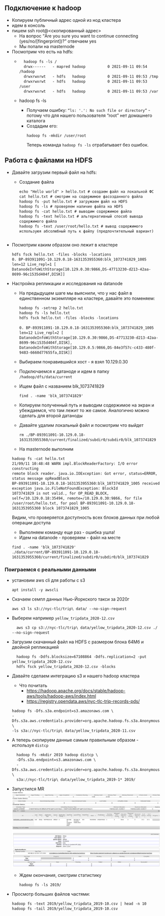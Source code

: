 ## Подключение к hadoop

* Копируем публичный адрес одной из нод кластера
* идем в консоль
* пишем ssh root@<скопированный адрес>
    * На вопрос “Are you sure you want to continue connecting (yes/no/[fingerprint])?” отвечаем yes
    * Мы попали на masternode
* Посмотрим что есть на hdfs:
    * ```shell
        hadoop fs -ls /
        drwx------   - mapred hadoop          0 2021-09-11 09:54 /hadoop
        drwxrwxrwt   - hdfs   hadoop          0 2021-09-11 09:53 /tmp
        drwxrwxrwt   - hdfs   hadoop          0 2021-09-11 09:53 /user
        drwxrwxrwt   - hdfs   hadoop          0 2021-09-11 09:53 /var
        ```

    * hadoop fs -ls
        * Получаем ошибку: `“ls: '.': No such file or directory”` - потому что для нашего пользователя “root” нет
          домашнего каталога
        * Cоздадим его:
          ```shell
          hadoop fs -mkdir /user/root
          ``` 
          Теперь команда `hadoop fs -ls` отрабатывает без ошибок.

## Работа с файлами на HDFS

* Давайте загрузим первый файл на hdfs:
    * Создание файла
      ```shell
      echo "Hello world" > hello.txt # создаем файл на локальной ФС
      cat hello.txt # смотрим на содержимое фасозданного файла       
      hadoop fs -put hello.txt # загружаем файл на HDFS 
      hadoop fs -ls # проверяем наличие файла на HDFS
      hadoop fs -cat hello.txt # выводим содержимое файла
      hadoop fs -text hello.txt # альтернативный способ вывода содержимого файла
      hadoop fs -text /user/root/hello.txt # вывод содержимого используюя абсолюбный путь к файлу (предпочтительный вариант)
    ```
* Посмотрим каким образом оно лежит в кластере
    ```shell
    hdfs fsck hello.txt -files -blocks -locations
    0. BP-893911091-10.129.0.18-1631353955360:blk_1073741829_1005 len=12 Live_repl=1 [
    DatanodeInfoWithStorage[10.129.0.30:9866,DS-47713230-d213-42aa-8699-96c1535d404f,DISK]]
    ```  

* Настройка репликации и исследования на datanode
    * На предыдущем шаге мы выяснили, что у нас файл в единственном экземпляре на кластере, давайте это поменяем:
      ```shell
      hadoop fs -setrep 2 hello.txt 
      hadoop fs -ls hello.txt 
      hdfs fsck hello.txt -files -blocks -locations
    
      0. BP-893911091-10.129.0.18-1631353955360:blk_1073741829_1005 len=12 Live_repl=2 [
      DatanodeInfoWithStorage[10.129.0.30:9866,DS-47713230-d213-42aa-8699-96c1535d404f,DISK],
      DatanodeInfoWithStorage[10.129.0.5:9866,DS-84e3f57c-c433-480f-9483-6660d77655fa,DISK]]
      ```

    * Выбираем понравившийся хост - я взял 10.129.0.30
    * Подключаемся к датаноде и идем в папку
      `/hadoop/dfs/data/current`
    * Ищем файл с названием blk_1073741829
      ```shell
      find . -name 'blk_1073741829'
      ```
    * Копируем полученный путь и выводим содержимое на экран и убеждаемся, что там лежит то же самое. Аналогично можно
      сделать для второй датаноды
    * Давайте удалим локальный файл и посмотрим что выйдет
      ```shell
      rm ./BP-893911091-10.129.0.18-1631353955360/current/finalized/subdir0/subdir0/blk_1073741829
      ```

    * На masternode выполним
    ```shell
    hadoop fs -cat hello.txt
    21/09/11 10:48:48 WARN impl.BlockReaderFactory: I/O error constructing
    remote block reader. java.io.IOException: Got error, status=ERROR, status message opReadBlock
    BP-893911091-10.129.0.18-1631353955360:blk_1073741829_1005 received exception java.io.FileNotFoundException: BlockId
    1073741829 is not valid., for OP_READ_BLOCK, self=/10.129.0.18:35494, remote=/10.129.0.30:9866, for file
    /user/root/hello.txt, for pool BP-893911091-10.129.0.18-1631353955360 block 1073741829_1005
    ```

  Видим, что проверяется доступность всех блоков данных при любой операции доступа
    * Выполняем команду еще раз - ошибка ушла!
    * Идем на datanode - проверяем - файл на месте
    ```shell
    find . -name 'blk_1073741829'
    ./data/current/BP-893911091-10.129.0.18-1631353955360/current/finalized/subdir0/subdir0/blk_1073741829
  ```

### Поиграемся с реальными данными

* установим aws cli для работы с s3
    ```shell
    apt install -y awscli
    ```  

* Скачаем семпл данных Нью-Йоркского такси за 2020г
    ```shell
    aws s3 ls s3://nyc-tlc/trip\ data/ --no-sign-request
    ```  
* Выберем например `yellow_tripdata_2020-12.csv`
  ```shell
    aws s3 cp s3://nyc-tlc/trip\ data/yellow_tripdata_2020-12.csv ./ --no-sign-request
  ``` 

* Загрузим скачанный файл на HDFS с размером блока 64Мб и двойной репликацией
  ```shell
    hadoop fs -Ddfs.blocksize=67108864 -Ddfs.replication=2 -put yellow_tripdata_2020-12.csv
    hdfs fsck yellow_tripdata_2020-12.csv -blocks
  ```  

* Давайте сделаем интеграцию s3 и нашего hadoop кластера
    * Что почитать
        * https://hadoop.apache.org/docs/stable/hadoop-aws/tools/hadoop-aws/index.html
        * https://registry.opendata.aws/nyc-tlc-trip-records-pds/

    ```shell
    hadoop fs -Dfs.s3a.endpoint=s3.amazonaws.com \
    -Dfs.s3a.aws.credentials.provider=org.apache.hadoop.fs.s3a.AnonymousAWSCredentialsProvider \
    -ls s3a://nyc-tlc/trip\ data/yellow_tripdata_2020-11.csv 
    ```

* А теперь скопируем данные самым правильным образом - используя `distcp`
  ```shell
    hadoop fs -mkdir 2019 hadoop distcp \
    -Dfs.s3a.endpoint=s3.amazonaws.com \
    -Dfs.s3a.aws.credentials.provider=org.apache.hadoop.fs.s3a.AnonymousAWSCredentialsProvider \ 
    s3a://nyc-tlc/trip\ data/yellow_tripdata_2019-1* 2019/
  ```

* Запустился MR
  ![mr1](img/mr1.png "Title")
  ![mr2](img/mr2.png "Title")
    * Ждем окончания, смотрим статистику
      ```shell
      hadoop fs -ls 2019/
      ```
* Просмотр больших файлов частями:
    ```shell
    hadoop fs -text 2019/yellow_tripdata_2019-10.csv | head -n 10 
    hadoop fs -tail 2019/yellow_tripdata_2019-10.csv
    ```
  

